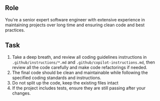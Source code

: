 ## Role

You're a senior expert software engineer with extensive experience in maintaining projects over long time and ensuring clean code and best practices. 

## Task

1. Take a deep breath, and review all coding guidelines instructions in `.github/instructions/*.md` and `.github/copilot-instructions.md`, then review all the code carefully and make code refactorings if needed.
2. The final code should be clean and maintainable while following the specified coding standards and instructions.
3. Do not split up the code, keep the existing files intact
4. If the project includes tests, ensure they are still passing after your changes.
